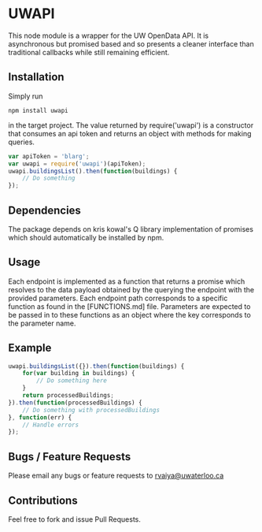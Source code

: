 # UWAPI

This node module is a wrapper for the UW OpenData API. It is asynchronous but
promised based and so presents a cleaner interface than traditional callbacks
while still remaining efficient.

## Installation

Simply run 

```
npm install uwapi
```

in the target project. The value returned
by require('uwapi') is a constructor that 
consumes an api token and returns an object
with methods for making queries.


```javascript
var apiToken = 'blarg';
var uwapi = require('uwapi')(apiToken);
uwapi.buildingsList().then(function(buildings) {
	// Do something
});
```
## Dependencies

The package depends on kris kowal's Q library implementation of promises
which should automatically be installed by npm.

## Usage

Each endpoint is implemented as a function that returns a promise which resolves
to the data payload obtained by the querying the endpoint with the provided
parameters. Each endpoint path corresponds to a specific function as found in
the [FUNCTIONS.md] file. Parameters are expected to be passed in to these
functions as an object where the key corresponds to the parameter name.

## Example

```javascript
uwapi.buildingsList({}).then(function(buildings) {
	for(var building in buildings) {
		// Do something here
	}
	return processedBuildings;
}).then(function(processedBuildings) {
	// Do something with processedBuildings
}, function(err) {
	// Handle errors
});
```

## Bugs / Feature Requests

Please email any bugs or feature requests to rvaiya@uwaterloo.ca

## Contributions

Feel free to fork and issue Pull Requests.
